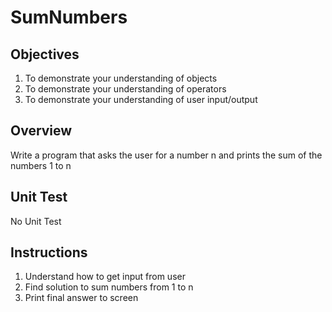 # SumNumbers

## Objectives

1. To demonstrate your understanding of objects
2. To demonstrate your understanding of operators
3. To demonstrate your understanding of user input/output

## Overview

Write a program that asks the user for a number n and prints the sum of the numbers 1 to n

## Unit Test

No Unit Test

## Instructions

1. Understand how to get input from user
2. Find solution to sum numbers from 1 to n
3. Print final answer to screen

